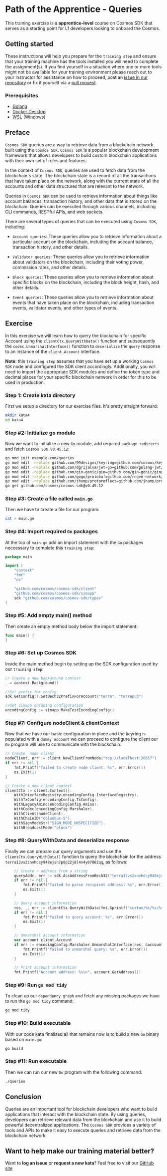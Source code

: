 # Path of the Apprentice - Queries

This training exercise is a **apprentice-level** course on Cosmos SDK that serves as a starting point for L1 developers looking to onboard the Cosmos.

## Getting started

These instructions will help you prepare for the `training step` and ensure that your training machine has the tools installed you will need to complete the assignment(s). If you find yourself in a situation where one or more tools might not be available for your training environment please reach out to your instructor for assistance on how to proceed, post an [issue in our repository](https://github.com/classic-terra/dojo/issues) or fix it yourself via a [pull request](https://github.com/classic-terra/dojo/pulls).

### Prerequisites

* [Golang](https://go.dev/dl/)
* [Docker Desktop](https://www.docker.com/products/docker-desktop)
* [WSL](https://learn.microsoft.com/en-us/windows/wsl/install) (Windows)

## Preface

`Cosmos SDK` queries are a way to retrieve data from a blockchain network built using the `Cosmos SDK`. `Cosmos SDK` is a popular blockchain development framework that allows developers to build custom blockchain applications with their own set of rules and features.

In the context of `Cosmos SDK`, queries are used to fetch data from the blockchain's state. The blockchain state is a record of all the transactions that have taken place on the network, along with the current state of all the accounts and other data structures that are relevant to the network.

Queries in `Cosmos SDK` can be used to retrieve information about things like account balances, transaction history, and other data that is stored on the blockchain. Queries can be executed through various channels, including CLI commands, RESTful APIs, and web sockets.

There are several types of queries that can be executed using `Cosmos SDK`, including:

* `Account queries`: These queries allow you to retrieve information about a particular account on the blockchain, including the account balance, transaction history, and other details.

* `Validator queries`: These queries allow you to retrieve information about validators on the blockchain, including their voting power, commission rates, and other details.

* `Block queries`: These queries allow you to retrieve information about specific blocks on the blockchain, including the block height, hash, and other details.

* `Event queries`: These queries allow you to retrieve information about events that have taken place on the blockchain, including transaction events, validator events, and other types of events.

## Exercise

In this exercise we  will learn how to query the blockchain for specific Account using the `clientCtx.QueryWithData()` function and subsequently the `codec.UnmarshalInterface()` function to `deserialize` the `query` response to an instance of the `client.Account` interface.

**Note**: this `training step` assumes that you have set up a working `Cosmos SDK` node and configured the SDK client accordingly. Additionally, you will need to import the appropriate SDK modules and define the token type and decimal places for your specific blockchain network in order for this to be used in production.

### Step 1: Create kata directory

First we setup a directory for our exercise files. It's pretty straight forward:

```bash
mkdir kata4
cd kata4
```

### Step #2: Initialize go module

Now we want to initialize a new `Go` module, add required `package redirects` and fetch `Cosmos SDK v0.45.12`:

```bash
go mod init example.com/queries
go mod edit -replace github.com/99designs/keyring=github.com/cosmos/keyring@v1.2.0
go mod edit -replace github.com/dgrijalva/jwt-go=github.com/golang-jwt/jwt/v4@v4.4.2
go mod edit -replace github.com/gin-gonic/gin=github.com/gin-gonic/gin@v1.7.0
go mod edit -replace github.com/gogo/protobuf=github.com/regen-network/protobuf@v1.3.3-alpha.regen.1
go mod edit -replace github.com/jhump/protoreflect=github.com/jhump/protoreflect@v1.9.0
go get github.com/cosmos/cosmos-sdk@v0.45.12
```

### Step #3: Create a file called `main.go`

Then we have to create a file for our program:

```bash
cat > main.go
```

### Step #4: Import required `Go` packages

At the top of `main.go` add an import statement with the `Go` packages neccessary to complete this `training step`:

```go
package main

import (
    "context"
	"fmt"
	"os"

	"github.com/cosmos/cosmos-sdk/client"
	"github.com/cosmos/cosmos-sdk/simapp"
	sdk "github.com/cosmos/cosmos-sdk/types"
)
```

### Step #5: Add empty main() method

Then create an empty method body below the import statement:

```go
func main() {
}
```

### Step #6: Set up Cosmos SDK

Inside the main method begin by setting up the SDK configuration used by our `training step`:

```go	
// Create a new background context
_ = context.Background()

//Set prefix for config
sdk.GetConfig().SetBech32PrefixForAccount("terra", "terrapub")

//Get simapp encoding configuration
encodingConfig := simapp.MakeTestEncodingConfig()
```

### Step #7: Configure nodeClient & clientContext

Now that we have our basic configuration in place and the keyring is populated with a `dummy account` we can proceed to configure the client our `Go` program will use to communicate with the blockchain:

```go
// Create  node client
nodeClient, err := client.NewClientFromNode("tcp://localhost:26657")
if err != nil {
	fmt.Printf("failed to create node client: %s", err.Error())
	os.Exit(1)
}

// Create a new client context
clientCtx := client.Context{}.
	WithInterfaceRegistry(encodingConfig.InterfaceRegistry).
	WithTxConfig(encodingConfig.TxConfig).
	WithLegacyAmino(encodingConfig.Amino).
	WithCodec(encodingConfig.Marshaler).
	WithClient(nodeClient).
	WithChainID("columbus-5").
	WithSignModeStr("SIGN_MODE_UNSPECIFIED").
	WithBroadcastMode("block")
```

### Step #8: QueryWithData and deserialize response

Finally we can prepare our query arguments and use the `clientCtx.QueryWithData()` function to query the blockchain for the address `terra13vs2znvhdcy948ejsh7p8p22j8l4n4y07062qq`, as follows:

```go
    // Create a address from a string
	queryAddr, err := sdk.AccAddressFromBech32("terra13vs2znvhdcy948ejsh7p8p22j8l4n4y07062qq")
	if err != nil {
		fmt.Printf("failed to parse recipient address: %s", err.Error())
		os.Exit(1)
	}

	// Query account information
	res, _, err := clientCtx.QueryWithData(fmt.Sprintf("custom/%s/%s/%s", "bank", "accounts", queryAddr.String()), nil)
	if err != nil {
		fmt.Printf("failed to query account: %s", err.Error())
		os.Exit(1)
	}

	// Unmarshal account information
	var account client.Account
	if err := encodingConfig.Marshaler.UnmarshalInterface(res, &account); err != nil {
		fmt.Printf("failed to unmarshal query: %s", err.Error())
		os.Exit(1)
	}

	// Print account information
	fmt.Printf("Account address: %s\n", account.GetAddress())
```

### Step #9: Run `go mod tidy`

To clean up our `dependency graph` and fetch any missing packages we have to run the `go mod tidy` command:

```bash
go mod tidy
```

### Step #10: Build executable

With our code kata finalized all that remains now is to build a new `Go` binary based on `main.go`:

```bash
go build
```

### Step #11: Run executable

Then we can run our new `Go` program with the following command:

```bash
./queries
```

## Conclusion

Queries are an important tool for blockchain developers who want to build applications that interact with the blockchain state. By using queries, developers can retrieve relevant data from the blockchain and use it to build powerful decentralized applications. The `Cosmos SDK` provides a variety of tools and APIs to make it easy to execute queries and retrieve data from the blockchain network.

## Want to help make our training material better?

Want to **log an issue** or **request a new kata**? Feel free to visit our [GitHub site](https://github.com/classic-terra/dojo/issues)